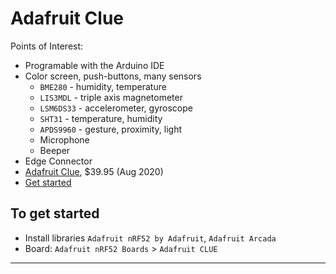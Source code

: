 # Adafruit Clue
Points of Interest:
- Programable with the Arduino IDE
- Color screen, push-buttons, many sensors
  - `BME280` - humidity, temperature
  - `LIS3MDL` - triple axis magnetometer
  - `LSM6DS33` - accelerometer, gyroscope
  - `SHT31` - temperature, humidity
  - `APDS9960` - gesture, proximity, light
  - Microphone
  - Beeper
- Edge Connector
- [Adafruit Clue](https://www.adafruit.com/product/4500), $39.95 (Aug 2020)
- [Get started](https://learn.adafruit.com/adafruit-clue?view=all)

## To get started
- Install libraries `Adafruit nRF52 by Adafruit`, `Adafruit Arcada`
- Board: `Adafruit nRF52 Boards` > `Adafruit CLUE`

---
